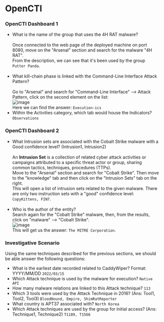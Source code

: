 # OpenCTI

### OpenCTI Dashboard 1
- What is the name of the group that uses the 4H RAT malware? <br /><br />
Once connected to the web page of the deployed machine on port 8080, move on the "Arsenal" section and search for the malware "4H RAT". <br />
From the description, we can see that it's been used by the group `Putter Panda`. <br /><br />
- What kill-chain phase is linked with the Command-Line Interface Attack Pattern? <br /><br />
Go to "Arsenal" and search for "Command-Line Interface" --> Attack Pattern, click on the second element on the list: <br />
![image](https://github.com/user-attachments/assets/244402f4-9920-4157-9660-e13da2814ea4)<br />
Here we can find the answer: `Execution-ics`<br />
- Within the Activities category, which tab would house the Indicators? `Observations` <br />

### OpenCTI Dashboard 2
- What Intrusion sets are associated with the Cobalt Strike malware with a Good confidence level? (Intrusion1, Intrusion2) <br /><br />
An **Intrusion Set** is a collection of related cyber attack activities or campaigns attributed to a specific threat actor or group, sharing common tactics, techniques, procedures (TTPs). <br />
Move to the "Arsenal" section and search for "Cobalt Strike". Then move to the "knowledge" tab and then click on the "Intrusion Sets" tab on the right. <br />
This will open a list of intrusion sets related to the given malware. There are only two instruction sets with a "good" confidence level: `CopyKittens, FIN7`. <br /><br />
- Who is the author of the entity? <br />
Search again for the "Cobalt Strike" malware, then, from the results, click on "malware" --> "Cobalt Strike". <br />
![image](https://github.com/user-attachments/assets/45fe6ef9-b047-47aa-aa2d-d417d7074e5c) <br />
This will get us the answer: `The MITRE Corporation`. <br />

### Investigative Scenario
Using the same techniques described for the previous sections, we should be able answer the following questions:
- What is the earliest date recorded related to CaddyWiper?  Format: YYYY/MM/DD `2022/03/15` <br />
- Which Attack technique is used by the malware for execution? `Native API` <br />
- How many malware relations are linked to this Attack technique? `113` <br />
- Which 3 tools were used by the Attack Technique in 2016? (Ans: Tool1, Tool2, Tool3) `BloodHound, Empire, ShimRatReporter` <br />
- What country is APT37 associated with? `North Korea` <br />
- Which Attack techniques are used by the group for initial access? (Ans: Technique1, Technique2) `T1189, T1566` <br />
